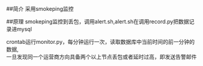 ##简介
采用smokeping监控


##原理
smokeping监控到丢包，调用alert.sh,alert.sh在调用record.py把数据记录进mysql<br>

crontab运行monitor.py，每分钟运行一次，读取数据库中当前时间的前一分钟的数据,<br>一旦发现同一个运营商方向具备两个以上节点丢包或者延时过高，即发送告警邮件


